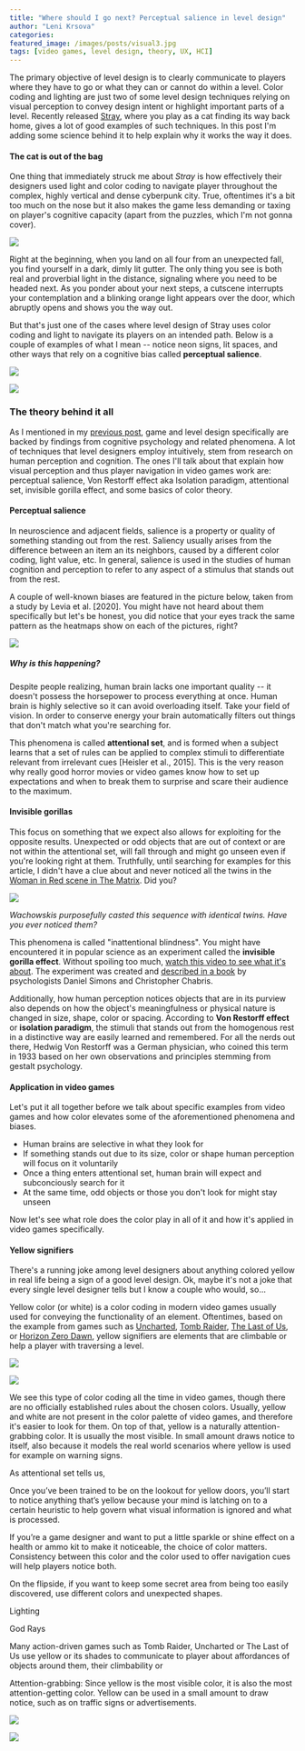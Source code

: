 ```yaml
---
title: "Where should I go next? Perceptual salience in level design"
author: "Leni Krsova"
categories: 
featured_image: /images/posts/visual3.jpg
tags: [video games, level design, theory, UX, HCI]
---
```


The primary objective of level design is to clearly communicate to players where they have to go or what they can or cannot do within a level. Color coding and lighting are just two of some level design techniques relying on visual perception to convey design intent or highlight important parts of a level. Recently released [Stray](https://store.steampowered.com/app/1332010/Stray/), where you play as a cat finding its way back home, gives a lot of good examples of such techniques. In this post I'm adding some science behind it to help explain why it works the way it does.

#### The cat is out of the bag
One thing that immediately struck me about *Stray* is how effectively their designers used light and color coding to navigate player throughout the complex, highly vertical and dense cyberpunk city. True, oftentimes it's a bit too much on the nose but it also makes the game less demanding or taxing on player's cognitive capacity (apart from the puzzles, which I'm not gonna cover). 

![](/images/posts/visual1.jpg)

Right at the beginning, when you land on all four from an unexpected fall, you find yourself in a dark, dimly lit gutter. The only thing you see is both real and proverbial light in the distance, signaling where you need to be headed next. As you ponder about your next steps, a cutscene interrupts your contemplation and a blinking orange light appears over the door, which abruptly opens and shows you the way out.

But that's just one of the cases where level design of Stray uses color coding and light to navigate its players on an intended path. Below is a couple of examples of what I mean -- notice neon signs, lit spaces, and other ways that rely on a cognitive bias called **perceptual salience**.

![](/images/posts/visual5.jpg)

![](/images/posts/visual3.jpg)

### The theory behind it all
As I mentioned in my [previous post](https://lenikrsova.github.io/blog/leveldesign-resources), game and level design specifically are backed by findings from cognitive psychology and related phenomena. A lot of techniques that level designers employ intuitively, stem from research on human perception and cognition. The ones I'll talk about that explain how visual perception and thus player navigation in video games work are: perceptual salience, Von Restorff effect aka Isolation paradigm, attentional set, invisible gorilla effect, and some basics of color theory.

#### Perceptual salience
In neuroscience and adjacent fields, salience is a property or quality of something standing out from the rest. Saliency usually arises from the difference between an item an its neighbors, caused by a different color coding, light value, etc. In general, salience is used in the studies of human cognition and perception to refer to any aspect of a stimulus that stands out from the rest.

A couple of well-known biases are featured in the picture below, taken from a study by Levia et al. [2020]. You might have not heard about them specifically but let's be honest, you did notice that your eyes track the same pattern as the heatmaps show on each of the pictures, right? 

![](/images/visual-saliency.png)

##### Why is this happening?
Despite people realizing, human brain lacks one important quality -- it doesn't possess the horsepower to process everything at once. Human brain is highly selective so it can avoid overloading itself. Take your field of vision. In order to conserve energy your brain automatically filters out things that don't match what you're searching for.

This phenomena is called **attentional set**, and is formed when a subject learns that a set of rules can be applied to complex stimuli to differentiate relevant from irrelevant cues [Heisler et al., 2015]. This is the very reason why really good horror movies or video games know how to set up expectations and when to break them to surprise and scare their audience to the maximum. 

#### Invisible gorillas
This focus on something that we expect also allows for exploiting for the opposite results. Unexpected or odd objects that are out of context or are not within the attentional set, will fall through and might go unseen even if you're looking right at them. Truthfully, until searching for examples for this article, I didn't have a clue about and never noticed all the twins in the [Woman in Red scene in The Matrix](https://www.youtube.com/watch?v=IJrjcHx9nDA). Did you?

![](/images/linr.jpg)

*Wachowskis purposefully casted this sequence with identical twins. Have you ever noticed them?*

This phenomena is called "inattentional blindness". You might have encountered it in popular science as an experiment called the **invisible gorilla effect**. Without spoiling too much, [watch this video to see what it's about](https://www.youtube.com/watch?v=vJG698U2Mvo). The experiment was created and [described in a book](https://www.amazon.com/Invisible-Gorilla-How-Intuitions-Deceive/dp/0307459667) by psychologists Daniel Simons and Christopher Chabris. 

Additionally, how human perception notices objects that are in its purview also depends on how the object's meaningfulness or physical nature is changed in size, shape, color or spacing. According to **Von Restorff effect** or **isolation paradigm**, the stimuli that stands out from the homogenous rest in a distinctive way are easily learned and remembered. For all the nerds out there, Hedwig Von Restorff was a German physician, who coined this term in 1933 based on her own observations and principles stemming from gestalt psychology.

#### Application in video games
Let's put it all together before we talk about specific examples from video games and how color elevates some of the aforementioned phenomena and biases. 

* Human brains are selective in what they look for
* If something stands out due to its size, color or shape human perception will focus on it voluntarily
* Once a thing enters attentional set, human brain will expect and subconciously search for it
* At the same time, odd objects or those you don't look for might stay unseen

Now let's see what role does the color play in all of it and how it's applied in video games specifically. 

#### Yellow signifiers
There's a running joke among level designers about anything colored yellow in real life being a sign of a good level design. Ok, maybe it's not a joke that every single level designer tells but I know a couple who would, so...

Yellow color (or white) is a color coding in modern video games usually used for conveying the functionality of an element. Oftentimes, based on the example from games such as [Uncharted](https://en.wikipedia.org/wiki/Uncharted), [Tomb Raider](https://en.wikipedia.org/wiki/Rise_of_the_Tomb_Raider), [The Last of Us](https://en.wikipedia.org/wiki/The_Last_of_Us), or [Horizon Zero Dawn](https://en.wikipedia.org/wiki/Horizon_Zero_Dawn), yellow signifiers are elements that are climbable or help a player with traversing a level.

![](/images/hzd.jpg)

![](/images/uncharted.jpg)

We see this type of color coding all the time in video games, though there are no officially established rules about the chosen colors. Usually, yellow and white are not present in the color palette of video games, and therefore it's easier to look for them. On top of that, yellow is a naturally attention-grabbing color. It is usually the most visible. In small amount draws notice to itself, also because it models the real world scenarios where yellow is used for example on warning signs.

As attentional set tells us,

Once you’ve been trained to be on the lookout for yellow doors, you’ll start to notice anything that’s yellow because your mind is latching on to a certain heuristic to help govern what visual information is ignored and what is processed.

If you’re a game designer and want to put a little sparkle or shine effect on a health or ammo kit to make it noticeable, the choice of color matters. Consistency between this color and the color used to offer navigation cues will help players notice both.

On the flipside, if you want to keep some secret area from being too easily discovered, use different colors and unexpected shapes.

Lighting

God Rays


Many action-driven games such as Tomb Raider, Uncharted or The Last of Us use yellow or its shades to communicate to player about affordances of objects around them, their climbability or 

Attention-grabbing: Since yellow is the most visible color, it is also the most attention-getting color. Yellow can be used in a small amount to draw notice, such as on traffic signs or advertisements.


![](/images/posts/visual4.jpg)

![](/images/posts/visual6.jpg)
